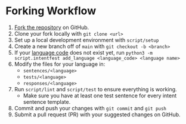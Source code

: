 # Forking Workflow

1. [Fork the repository](https://github.com/home-assistant/intents/fork) on GitHub.
2. Clone your fork locally with `git clone <url>`
3. Set up a local development environment with `script/setup`
4. Create a new branch off of `main` with `git checkout -b <branch>`
5. If your [language code](https://en.wikipedia.org/wiki/List_of_ISO_639-1_codes) does not exist yet, run `python3 -m script.intentfest add_language <language_code> <language name>`
6. Modify the files for your language in:
    * `sentences/<language>`
    * `tests/<language>`
    * `responses/<language>`
7. Run `script/lint` and `script/test` to ensure everything is working.
    * Make sure you have at least one test sentence for every intent sentence template.
8. Commit and push your changes with `git commit` and `git push`
9. Submit a pull request (PR) with your suggested changes on GitHub.
